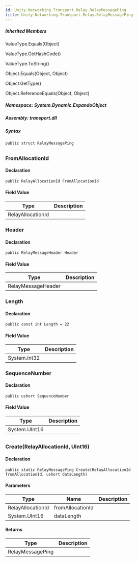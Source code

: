 ```yaml
---  
id: Unity.Networking.Transport.Relay.RelayMessagePing  
title: Unity.Networking.Transport.Relay.RelayMessagePing  
---
```


<div class="markdown level0 summary">

</div>

<div class="markdown level0 conceptual">

</div>

<div class="inheritedMembers">

##### Inherited Members

<div>

ValueType.Equals(Object)

</div>

<div>

ValueType.GetHashCode()

</div>

<div>

ValueType.ToString()

</div>

<div>

Object.Equals(Object, Object)

</div>

<div>

Object.GetType()

</div>

<div>

Object.ReferenceEquals(Object, Object)

</div>

</div>

##### **Namespace**: System.Dynamic.ExpandoObject

##### **Assembly**: transport.dll

##### Syntax

``` lang-csharp
public struct RelayMessagePing
```

## 

### FromAllocationId

<div class="markdown level1 summary">

</div>

<div class="markdown level1 conceptual">

</div>

#### Declaration

``` lang-csharp
public RelayAllocationId FromAllocationId
```

#### Field Value

| Type              | Description |
|-------------------|-------------|
| RelayAllocationId |             |

### Header

<div class="markdown level1 summary">

</div>

<div class="markdown level1 conceptual">

</div>

#### Declaration

``` lang-csharp
public RelayMessageHeader Header
```

#### Field Value

| Type               | Description |
|--------------------|-------------|
| RelayMessageHeader |             |

### Length

<div class="markdown level1 summary">

</div>

<div class="markdown level1 conceptual">

</div>

#### Declaration

``` lang-csharp
public const int Length = 22
```

#### Field Value

| Type         | Description |
|--------------|-------------|
| System.Int32 |             |

### SequenceNumber

<div class="markdown level1 summary">

</div>

<div class="markdown level1 conceptual">

</div>

#### Declaration

``` lang-csharp
public ushort SequenceNumber
```

#### Field Value

| Type          | Description |
|---------------|-------------|
| System.UInt16 |             |

## 

### Create(RelayAllocationId, UInt16)

<div class="markdown level1 summary">

</div>

<div class="markdown level1 conceptual">

</div>

#### Declaration

``` lang-csharp
public static RelayMessagePing Create(RelayAllocationId fromAllocationId, ushort dataLength)
```

#### Parameters

| Type              | Name             | Description |
|-------------------|------------------|-------------|
| RelayAllocationId | fromAllocationId |             |
| System.UInt16     | dataLength       |             |

#### Returns

| Type             | Description |
|------------------|-------------|
| RelayMessagePing |             |
